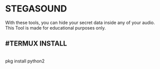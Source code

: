 # STEGASOUND
With these tools, you can hide your secret data inside any of your audio. This Tool is made for educational purposes only.

#TERMUX INSTALL 
------------------

<br>pkg install python2 
